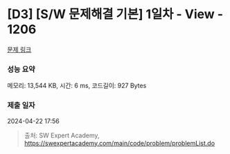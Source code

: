 # [D3] [S/W 문제해결 기본] 1일차 - View - 1206 

[문제 링크](https://swexpertacademy.com/main/code/problem/problemDetail.do?contestProbId=AV134DPqAA8CFAYh) 

### 성능 요약

메모리: 13,544 KB, 시간: 6 ms, 코드길이: 927 Bytes

### 제출 일자

2024-04-22 17:56



> 출처: SW Expert Academy, https://swexpertacademy.com/main/code/problem/problemList.do